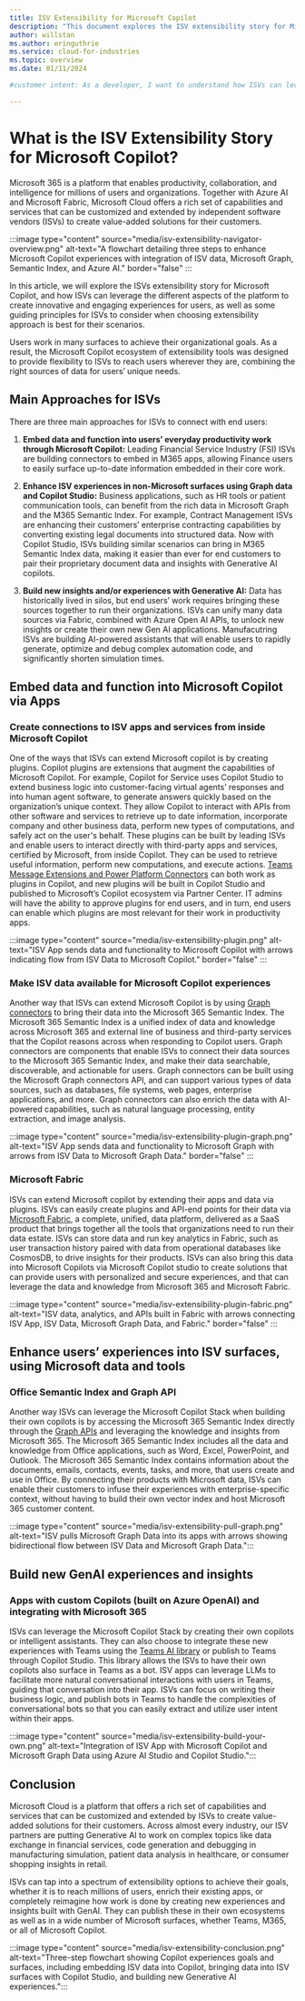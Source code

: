 ```yaml
---
title: ISV Extensibility for Microsoft Copilot
description: "This document explores the ISV extensibility story for Microsoft Copilot, and how ISVs can leverage the different aspects of the platform to create innovative and engaging experiences for users."
author: willstan
ms.author: eringuthrie
ms.service: cloud-for-industries
ms.topic: overview 
ms.date: 01/11/2024

#customer intent: As a developer, I want to understand how ISVs can leverage Microsoft Copilot to create value-added solutions for their customers.  

---
```


# What is the ISV Extensibility Story for Microsoft Copilot?

Microsoft 365 is a platform that enables productivity, collaboration, and intelligence for millions of users and organizations. Together with Azure AI and Microsoft Fabric, Microsoft Cloud offers a rich set of capabilities and services that can be customized and extended by independent software vendors (ISVs) to create value-added solutions for their customers.

:::image type="content" source="media/isv-extensibility-navigator-overview.png" alt-text="A flowchart detailing three steps to enhance Microsoft Copilot experiences with integration of ISV data, Microsoft Graph, Semantic Index, and Azure AI." border="false" :::

In this article, we will explore the ISVs extensibility story for Microsoft Copilot, and how ISVs can leverage the different aspects of the platform to create innovative and engaging experiences for users, as well as some guiding principles for ISVs to consider when choosing extensibility approach is best for their scenarios.  

Users work in many surfaces to achieve their organizational goals. As a result, the Microsoft Copilot ecosystem of extensibility tools was designed to provide flexibility to ISVs to reach users wherever they are, combining the right sources of data for users’ unique needs.

## Main Approaches for ISVs  

There are three main approaches for ISVs to connect with end users:

1. **Embed data and function into users’ everyday productivity work through Microsoft Copilot:** Leading Financial Service Industry (FSI) ISVs are building connectors to embed in M365 apps, allowing Finance users to easily surface up-to-date information embedded in their core work.

1. **Enhance ISV experiences in non-Microsoft surfaces using Graph data and Copilot Studio:** Business applications, such as HR tools or patient communication tools, can benefit from the rich data in Microsoft Graph and the M365 Semantic Index. For example, Contract Management ISVs are enhancing their customers’ enterprise contracting capabilities by converting existing legal documents into structured data. Now with Copilot Studio, ISVs building similar scenarios can bring in M365 Semantic Index data, making it easier than ever for end customers to pair their proprietary document data and insights with Generative AI copilots.

1. **Build new insights and/or experiences with Generative AI:** Data has historically lived in silos, but end users’ work requires bringing these sources together to run their organizations. ISVs can unify many data sources via Fabric, combined with Azure Open AI APIs, to unlock new insights or create their own new Gen AI applications. Manufacutring ISVs are building AI-powered assistants that will enable users to rapidly generate, optimize and debug complex automation code, and significantly shorten simulation times.

## Embed data and function into Microsoft Copilot via Apps

### Create connections to ISV apps and services from inside Microsoft Copilot

One of the ways that ISVs can extend Microsoft copilot is by creating plugins. Copilot plugins are extensions that augment the capabilities of Microsoft Copilot. For example, Copilot for Service uses Copilot Studio to extend business logic into customer-facing virtual agents’ responses and into human agent software, to generate answers quickly based on the organization’s unique context. They allow Copilot to interact with APIs from other software and services to retrieve up to date information, incorporate company and other business data, perform new types of computations, and safely act on the user's behalf. These plugins can be built by leading  ISVs  and enable users to interact directly with third-party apps and services, certified by Microsoft, from inside Copilot. They can be used to retrieve useful information, perform new computations, and execute actions. [Teams Message Extensions and Power Platform Connectors](/microsoft-365-copilot/extensibility/publish) can both work as plugins in Copilot, and new plugins will be built in Copilot Studio and published to Microsoft’s Copilot ecosystem via Partner Center. IT admins will have the ability to approve plugins for end users, and in turn, end users can enable which plugins are most relevant for their work in productivity apps.

:::image type="content" source="media/isv-extensibility-plugin.png" alt-text="ISV App sends data and functionality to Microsoft Copilot with arrows indicating flow from ISV Data to Microsoft Copilot." border="false" :::

### Make ISV data available for Microsoft Copilot experiences

Another way that ISVs can extend Microsoft Copilot is by using [Graph connectors](/graph/connecting-external-content-connectors-overview) to bring their data into the Microsoft 365 Semantic Index. The Microsoft 365 Semantic Index is a unified index of data and knowledge across Microsoft 365 and external line of business and third-party services that the Copilot reasons across when responding to Copilot users. Graph connectors are components that enable ISVs to connect their data sources to the Microsoft 365 Semantic Index, and make their data searchable, discoverable, and actionable for users. Graph connectors can be built using the Microsoft Graph connectors API, and can support various types of data sources, such as databases, file systems, web pages, enterprise applications, and more. Graph connectors can also enrich the data with AI-powered capabilities, such as natural language processing, entity extraction, and image analysis.

:::image type="content" source="media/isv-extensibility-plugin-graph.png" alt-text="ISV App sends data and functionality to Microsoft Graph with arrows from ISV Data to Microsoft Graph Data." border="false" :::

### Microsoft Fabric

ISVs can extend Microsoft copilot by extending their apps and data via plugins. ISVs can easily create plugins and API-end points for their data via [Microsoft Fabric](/fabric/get-started/microsoft-fabric-overview), a complete, unified, data platform, delivered as a SaaS product that brings together all the tools that organizations need to run their data estate. ISVs can store data and run key analytics in Fabric, such as user transaction history paired with data from operational databases like CosmosDB, to drive insights for their products. ISVs can also bring this data into Microsoft Copilots via Microsoft Copilot studio to create solutions that can provide users with personalized and secure experiences, and that can leverage the data and knowledge from Microsoft 365 and Microsoft Fabric.

:::image type="content" source="media/isv-extensibility-plugin-fabric.png" alt-text="ISV data, analytics, and APIs built in Fabric with arrows connecting ISV App, ISV Data, Microsoft Graph Data, and Fabric." border="false" :::

## Enhance users’ experiences into ISV surfaces, using Microsoft data and tools

### Office Semantic Index and Graph API

Another way ISVs can leverage the Microsoft Copilot Stack when building their own copilots is by accessing the Microsoft 365 Semantic Index directly through the [Graph APIs](/graph/use-the-api) and leveraging the knowledge and insights from Microsoft 365. The Microsoft 365 Semantic Index includes all the data and knowledge from Office applications, such as Word, Excel, PowerPoint, and Outlook. The Microsoft 365 Semantic Index contains information about the documents, emails, contacts, events, tasks, and more, that users create and use in Office. By connecting their products with Microsoft data, ISVs can enable their customers to infuse their experiences with enterprise-specific context, without having to build their own vector index and host Microsoft 365 customer content.

:::image type="content" source="media/isv-extensibility-pull-graph.png" alt-text="ISV pulls Microsoft Graph Data into its apps with arrows showing bidirectional flow between ISV Data and Microsoft Graph Data.":::

## Build new GenAI experiences and insights

### Apps with custom Copilots (built on Azure OpenAI) and integrating with Microsoft 365

ISVs can leverage the Microsoft Copilot Stack by creating their own copilots or intelligent assistants. They can also choose to integrate these new experiences with Teams using the [Teams AI library](/microsoftteams/platform/bots/how-to/teams%20conversational%20ai/teams-conversation-ai-overview) or publish to Teams through Copilot Studio. This library allows the ISVs to have their own copilots also surface in Teams as a bot. ISV apps can leverage LLMs to facilitate more natural conversational interactions with users in Teams, guiding that conversation into their app. ISVs can focus on writing their business logic, and publish bots in Teams to handle the complexities of conversational bots so that you can easily extract and utilize user intent within their apps.

:::image type="content" source="media/isv-extensibility-build-your-own.png" alt-text="Integration of ISV App with Microsoft Copilot and Microsoft Graph Data using Azure AI Studio and Copilot Studio.":::

## Conclusion

Microsoft Cloud is a platform that offers a rich set of capabilities and services that can be customized and extended by ISVs to create value-added solutions for their customers. Across almost every industry, our ISV partners are putting Generative AI to work on complex topics like data exchange in financial services, code generation and debugging in manufacturing simulation, patient data analysis in healthcare, or consumer shopping insights in retail.

ISVs can tap into a spectrum of extensibility options to achieve their goals, whether it is to reach millions of users, enrich their existing apps, or completely reimagine how work is done by creating new experiences and insights built with GenAI. They can publish these in their own ecosystems as well as in a wide number of Microsoft surfaces, whether Teams, M365, or all of Microsoft Copilot.  

:::image type="content" source="media/isv-extensibility-conclusion.png" alt-text="Three-step flowchart showing Copilot experiences goals and surfaces, including embedding ISV data into Copilot, bringing data into ISV surfaces with Copilot Studio, and building new Generative AI experiences.":::
